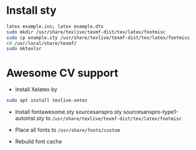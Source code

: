 # Install sty
```sh
latex example.ins; latex example.dtx
sudo mkdir /usr/share/texlive/texmf-dist/tex/latex/footmisc
sudo cp example.sty /usr/share/texlive/texmf-dist/tex/latex/footmisc
cd /usr/local/share/texmf/
sudo mktexlsr
```

# Awesome CV support
- Install Xelatex by
```sh
sudo apt install texlive-xetex
```

- Install fontawesome.sty sourcesanspro.sty sourcesanspro-type1-autoinst.sty to ```/usr/share/texlive/texmf-dist/tex/latex/footmisc```

- Place all fonts to ```/usr/share/fonts/custom```

- Rebuild font cache
